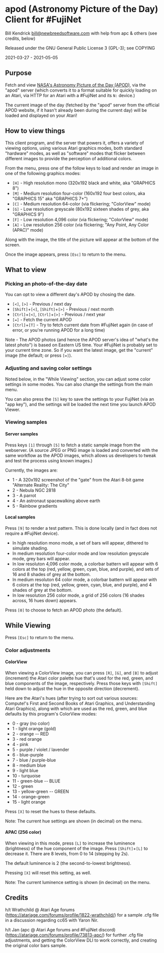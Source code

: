 apod (Astronomy Picture of the Day) Client for #FujiNet
=======================================================

Bill Kendrick bill@newbreedsoftware.com
with help from apc & others (see credits, below)

Released under the GNU General Public License 3 (GPL-3);
see COPYING

2021-03-27 - 2021-05-05

## Purpose
Fetch and view [NASA's Astronomy Picture of the Day (APOD)](https://apod.nasa.gov/apod/),
via the "apod" server (which converts it to a format suitable for quickly loading on
an Atari, via HTTP for an Atari with a #FujiNet and its `N:` device.)

The current image of the day (fetched by the "apod" server from the
official APOD website, if it hasn't already been during the current day)
will be loaded and displayed on your Atari!

## How to view things
This client program, and the server that powers it, offers
a variety of viewing options, using various Atari graphics modes,
both standard "hardware" modes, as well as "software" modes
that flicker between different images to provide the perception
of additional colors.

From the menu, press one of the follow keys to load and render
an image in one of the following graphics modes:

- `[H]` - High resolution mono (320x192 black and white, aka "GRAPHICS 8")
- `[M]` - Medium resolution four-color (160x192 four best colors, aka "GRAPHICS 15" aka "GRAPHICS 7+")
- `[C]` - Medium resolution 64-color (via flickering; "ColorView" mode)
- `[G]` - Low resolution greyscale (80x192 sixteen shades of grey, aka "GRAPHICS 9")
- `[F]` - Low resolution 4,096 color (via flickering; "ColorView" mode)
- `[A]` - Low resolution 256 color (via flickering; "Any Point, Any Color (APAC)" mode)

Along with the image, the title of the picture will appear at the bottom of the screen.

Once the image appears, press `[Esc]` to return to the menu.

## What to view

### Picking an photo-of-the-day date
You can opt to view a different day's APOD by chosing the date.

- `[<]`, `[>]` - Previous / next day
- `[Shift]`+`[<]`, `[Shift]`+`[>]` - Previous / next month
- `[Ctrl]`+`[<]`, `[Ctrl]`+`[>]` - Previous / next year
- `[=]` - Fetch the current APOD
- `[Ctrl]`+`[T]` - Try to fetch current date from #FujiNet again (in case of error, or you're running APOD for a long time)

Note - The APOD photos (and hence the APOD server's idea of
"what's the latest photo") is based on Eastern US time.
Your #FujiNet is probably set to your current time zone.
So if you want the latest image, get the "current" image
(the default; or press `[=]`).

### Adjusting and saving color settings
Noted below, in the "While Viewing" section, you can adjust
some color settings in some modes.  You can also change the
settings from the main menu.

You can also press the `[S]` key to save the settings
to your FujiNet (via an "app key"), and the settings will
be loaded the next time you launch APOD Viewer.

### Viewing samples
#### Server samples
Press keys `[1]` through `[5]` to fetch a static sample image
from the webserver.  (A source JPEG or PNG image is loaded and
converted with the same workflow as the APOD images, which allows
us developers to tweak and test the process using known images.)

Currently, the images are:

- 1 - A 320x192 screenshot of the "gate" from the Atari 8-bit game "Alternate Reality: The City"
- 2 - Nebula NGC 2818
- 3 - A parrot
- 4 - An astronaut spacewalking above earth
- 5 - Rainbow gradients

#### Local samples
Press `[9]` to render a test pattern.  This is done locally (and in fact
does not require a #FujiNet device).

- In high resolution mono mode, a set of bars will appear, dithered to simulate shading.
- In medium resolution four-color mode and low resolution greyscale mode, grey bars will appear.
- In low resoluton 4,096 color mode, a colorbar battern will appear with 6 colors at the top (red, yellow, green, cyan, blue, and purple), and sets of 16 and 8 shades of grey at the bottom.
- In medium resoluton 64 color mode, a colorbar battern will appear with 6 colors at the top (red, yellow, green, cyan, blue, and purple), and 4 shades of grey at the bottom.
- In low resolution 256 color mode, a grid of 256 colors (16 shades across, 16 hues down) appears.

Press `[0]` to choose to fetch an APOD photo (the default).

## While Viewing
Press `[Esc]` to return to the menu.

### Color adjustments
#### ColorView
When viewing a ColorView image, you can press `[R]`, `[G]`, and
`[B]` to adjust (increment) the Atari color palette hue that's
used for the red, green, and blue components of the image,
respectively.  Press those keys with `[Shift]` held down to adjust
the hue in the opposite direction (decrement).

Here are the Atari's hues (after trying to sort out various sources:
Compute!'s First and Second Books of Atari Graphics, and
Understanding Atari Graphics), along with which are used as the
red, green, and blue defaults by this program's ColorView modes:

- 0 - gray (no color)
- 1 - light orange (gold)
- 2 - orange -- RED
- 3 - red orange
- 4 - pink
- 5 - purple / violet / lavender
- 6 - blue-purple
- 7 - blue / purple-blue
- 8 - medium blue
- 9 - light blue
- 10 - turquoise
- 11 - green-blue -- BLUE
- 12 - green
- 13 - yellow-green -- GREEN
- 14 - orange-green
- 15 - light orange

Press `[X]` to reset the hues to these defaults.

Note: The current hue settings are shown (in decimal)
on the menu.

#### APAC (256 color)
When viewing in this mode, press `[L]` to increase the
luminence (brightness) of the hue component of the image.
Press `[Shift]`+`[L]` to decrease it.  There are 8 levels,
from 0 to 14 (stepping by 2s).

The default luminence is 2 (the second-to-lowest brightness).

Pressing `[X]` will reset this setting, as well.

Note: The current luminence setting is shown (in decimal)
on the menu.

## Credits

h/t Wrathchild @ Atari Age forums
(https://atariage.com/forums/profile/1822-wrathchild/)
for a sample .cfg file in a discussion regarding cc65
with Yaron Nir.

h/t Jan (apc @ Atari Age forums and #FujiNet discord)
(https://atariage.com/forums/profile/73813-apc/)
for further .cfg file adjustments, and getting the
ColorView DLI to work correctly, and creating the original
color bars sample.

